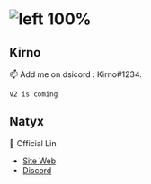 # ![left 100%](https://cloud.natyx.net/api_natyx/logo/logo.png)
## Kirno
📫 Add me on dsicord : Kirno#1234.
```
V2 is coming
```
## Natyx
👋 Official Lin
- [Site Web](https://natyx.net)
- [Discord](https://discord.gg/nBYkTCqRYr)
